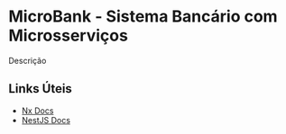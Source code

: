 # MicroBank - Sistema Bancário com Microsserviços

Descrição 

## Links Úteis

- [Nx Docs](https://nx.dev/docs/technologies/node/nest/introduction)
- [NestJS Docs](https://docs.nestjs.com/microservices/rabbitmq)